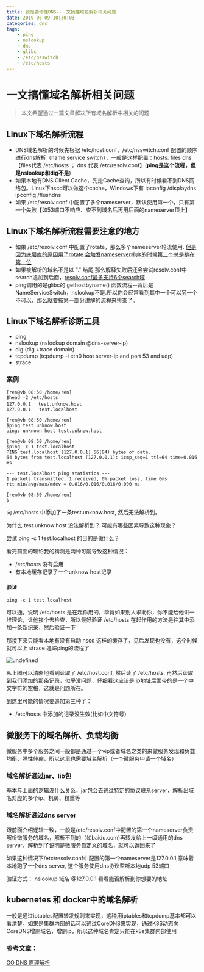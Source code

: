 ```yaml
---
title: 就是要你懂DNS--一文搞懂域名解析相关问题
date: 2019-06-09 10:30:03
categories: dns
tags:
    - ping
    - nslookup
    - dns
    - glibc
    - /etc/nsswitch
    - /etc/hosts
---
```




# 一文搞懂域名解析相关问题

> 本文希望通过一篇文章解决所有域名解析中相关的问题

## Linux下域名解析流程

- DNS域名解析的时候先根据 /etc/host.conf、/etc/nsswitch.conf 配置的顺序进行dns解析（name service switch），一般是这样配置：hosts: files dns 【files代表 /etc/hosts ； dns 代表 /etc/resolv.conf】(**ping是这个流程，但是nslookup和dig不是**)
- 如果本地有DNS Client Cache，先走Cache查询，所以有时候看不到DNS网络包。Linux下nscd可以做这个cache，Windows下有 ipconfig /displaydns ipconfig /flushdns 
- 如果 /etc/resolv.conf 中配置了多个nameserver，默认使用第一个，只有第一个失败【如53端口不响应、查不到域名后再用后面的nameserver顶上】


## Linux下域名解析流程需要注意的地方

- 如果 /etc/resolv.conf 中配置了rotate，那么多个nameserver轮流使用. [但是因为底层库的原因用了rotate 会触发nameserver排序的时候第二个总是排在第一位](https://access.redhat.com/solutions/1426263)
- 如果被解析的域名不是以 "." 结尾,那么解释失败后还会尝试resolv.conf中search追加到后面，[resolv.conf最多支持6个search域](https://access.redhat.com/solutions/58028)
- ping调用的是glibc的 gethostbyname() 函数流程--背后是NameServiceSwitch，nslookup不是.所以你会经常看到其中一个可以另一个不可以，那么就要按第一部分讲解的流程来排查了。

## Linux下域名解析诊断工具

- ping
- nslookup (nslookup domain @dns-server-ip)
- dig (dig +trace domain)
- tcpdump (tcpdump -i eth0 host server-ip and port 53 and udp)
- strace

### 案例

	[ren@vb 08:50 /home/ren]
	$head -2 /etc/hosts
	127.0.0.1　 test.unknow.host
	127.0.0.1   test.localhost
	
	[ren@vb 08:50 /home/ren]
	$ping test.unknow.host
	ping: unknown host test.unknow.host
	
	[ren@vb 08:50 /home/ren]
	$ping -c 1 test.localhost
	PING test.localhost (127.0.0.1) 56(84) bytes of data.
	64 bytes from test.localhost (127.0.0.1): icmp_seq=1 ttl=64 time=0.016 ms
	
	--- test.localhost ping statistics ---
	1 packets transmitted, 1 received, 0% packet loss, time 0ms
	rtt min/avg/max/mdev = 0.016/0.016/0.016/0.000 ms
	
	[ren@vb 08:50 /home/ren]
	$

向 /etc/hosts 中添加了一条test.unknow.host, 然后无法解析到。

为什么 test.unknow.host 没法解析到？ 
可能有哪些因素导致这种现象？

尝试 ping -c 1 test.localhost 的目的是做什么？


看完前面的理论我的猜测是两种可能导致这种情况：

- /etc/hosts 没有启用
- 有本地缓存记录了一个unknow host记录

#### 验证

	ping -c 1 test.localhost

可以通，说明 /etc/hosts 是在起作用的，毕竟如果别人求助你，你不能给他讲一堆理论，让他挨个去检查，所以最好验证 /etc/hosts 在起作用的方法是往其中添加一条新纪录，然后验证一下

那接下来只能看本地有没有启动 nscd 这样的缓存了，见后发现也没有，这个时候就可以上 strace 追踪ping的流程了
	
![undefined](https://intranetproxy.alipay.com/skylark/lark/0/2019/png/33359/1560992498945-66445687-3184-4c7d-9fbd-764552025041.png) 

从上图可以清晰地看到读取了 /etc/host.conf, 然后读了 /etc/hosts, 再然后读取到我们添加的那条记录，似乎没问题，仔细看这应该是 ip地址后面带的是一个中文字符的空格，这就是问题所在。

到这里可能的情况要追加第三种了：

- /etc/hosts 中添加的记录没生效(比如中文符号）

 
## 微服务下的域名解析、负载均衡

微服务中多个服务之间一般都是通过一个vip或者域名之类的来做服务发现和负载均衡、弹性伸缩，所以这里也需要域名解析（一个微服务申请一个域名）

### 域名解析通过jar、lib包

基本与上面的逻辑没什么关系，jar包会去通过特定的协议联系server，解析出域名对应的多个ip、机房、权重等

### 域名解析通过dns server

跟前面介绍逻辑一致，一般是/etc/resolv.conf中配置的第一个nameserver负责解析微服务的域名，解析不到的（如baidu.com)再转发给上一级通用的dns server，解析到了说明是微服务自定义的域名，就可以返回来了

如果这种情况下/etc/resolv.conf中配置的第一个nameserver是127.0.0.1,意味着本地跑了一个dns server, 这个服务使用dns协议监听本地udp 53端口

验证方式： nslookup 域名 @127.0.0.1 看看能否解析到你想要的地址

## kubernetes 和 docker中的域名解析

一般是通过iptables配置转发规则来实现，这种用iptables和tcpdump基本都可以看清楚。如果是集群内部的话可以通过CoreDNS来实现，通过K8S动态向CoreDNS增删域名，增删ip，所以这种域名肯定只能在k8s集群内部使用

### 参考文章：

[GO DNS 原理解析](http://blog.bruceding.com/516.html)